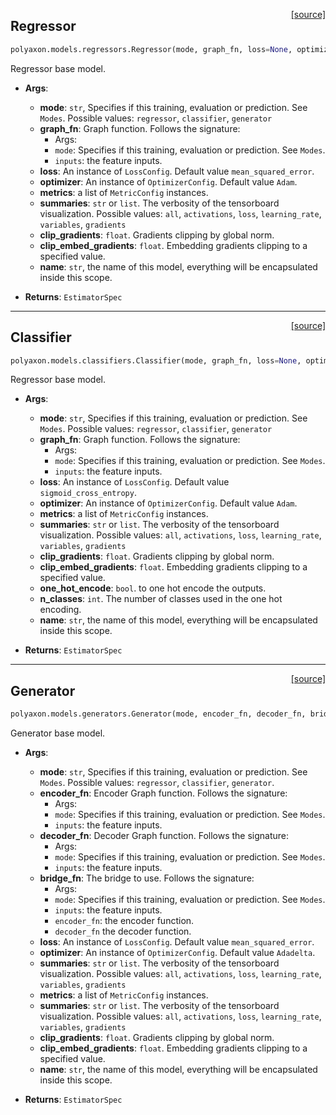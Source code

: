 <span style="float:right;">[[source]](https://github.com/polyaxon/polyaxon-docs/blob/master/polyaxon/models/regressors.py#L11)</span>
## Regressor

```python
polyaxon.models.regressors.Regressor(mode, graph_fn, loss=None, optimizer=None, metrics=None, summaries='all', clip_gradients=0.5, clip_embed_gradients=0.1, name='Regressor')
```

Regressor base model.

- __Args__:
	- __mode__: `str`, Specifies if this training, evaluation or prediction. See `Modes`.
		Possible values: `regressor`, `classifier`, `generator`
	- __graph_fn__: Graph function. Follows the signature:
		* Args:
		* `mode`: Specifies if this training, evaluation or prediction. See `Modes`.
		* `inputs`: the feature inputs.
	- __loss__: An instance of `LossConfig`. Default value `mean_squared_error`.
	- __optimizer__: An instance of `OptimizerConfig`. Default value `Adam`.
	- __metrics__: a list of `MetricConfig` instances.
	- __summaries__: `str` or `list`. The verbosity of the tensorboard visualization.
		Possible values: `all`, `activations`, `loss`, `learning_rate`, `variables`, `gradients`
	- __clip_gradients__: `float`. Gradients  clipping by global norm.
	- __clip_embed_gradients__: `float`. Embedding gradients clipping to a specified value.
	- __name__: `str`, the name of this model, everything will be encapsulated inside this scope.

- __Returns__:
	`EstimatorSpec`


----

<span style="float:right;">[[source]](https://github.com/polyaxon/polyaxon-docs/blob/master/polyaxon/models/classifiers.py#L13)</span>
## Classifier

```python
polyaxon.models.classifiers.Classifier(mode, graph_fn, loss=None, optimizer=None, summaries='all', metrics=None, clip_gradients=0.5, clip_embed_gradients=0.1, one_hot_encode=None, n_classes=None, name='Classifier')
```

Regressor base model.

- __Args__:
	- __mode__: `str`, Specifies if this training, evaluation or prediction. See `Modes`.
		Possible values: `regressor`, `classifier`, `generator`
	- __graph_fn__: Graph function. Follows the signature:
		* Args:
		* `mode`: Specifies if this training, evaluation or prediction. See `Modes`.
		* `inputs`: the feature inputs.
	- __loss__: An instance of `LossConfig`. Default value `sigmoid_cross_entropy`.
	- __optimizer__: An instance of `OptimizerConfig`. Default value `Adam`.
	- __metrics__: a list of `MetricConfig` instances.
	- __summaries__: `str` or `list`. The verbosity of the tensorboard visualization.
		Possible values: `all`, `activations`, `loss`, `learning_rate`, `variables`, `gradients`
	- __clip_gradients__: `float`. Gradients  clipping by global norm.
	- __clip_embed_gradients__: `float`. Embedding gradients clipping to a specified value.
	- __one_hot_encode__: `bool`. to one hot encode the outputs.
	- __n_classes__: `int`. The number of classes used in the one hot encoding.
	- __name__: `str`, the name of this model, everything will be encapsulated inside this scope.

- __Returns__:
	`EstimatorSpec`


----

<span style="float:right;">[[source]](https://github.com/polyaxon/polyaxon-docs/blob/master/polyaxon/models/generators.py#L18)</span>
## Generator

```python
polyaxon.models.generators.Generator(mode, encoder_fn, decoder_fn, bridge_fn, loss=None, optimizer=None, summaries='all', metrics=None, clip_gradients=0.5, clip_embed_gradients=0.1, name='Generator')
```

Generator base model.

- __Args__:
	- __mode__: `str`, Specifies if this training, evaluation or prediction. See `Modes`.
		Possible values: `regressor`, `classifier`, `generator`.
	- __encoder_fn__: Encoder Graph function. Follows the signature:
		* Args:
		* `mode`: Specifies if this training, evaluation or prediction. See `Modes`.
		* `inputs`: the feature inputs.
	- __decoder_fn__: Decoder Graph function. Follows the signature:
		* Args:
		* `mode`: Specifies if this training, evaluation or prediction. See `Modes`.
		* `inputs`: the feature inputs.
	- __bridge_fn__: The bridge to use. Follows the signature:
		* Args:
		* `mode`: Specifies if this training, evaluation or prediction. See `Modes`.
		* `inputs`: the feature inputs.
		* `encoder_fn`: the encoder function.
		* `decoder_fn` the decoder function.
	- __loss__: An instance of `LossConfig`. Default value `mean_squared_error`.
	- __optimizer__: An instance of `OptimizerConfig`. Default value `Adadelta`.
	- __summaries__: `str` or `list`. The verbosity of the tensorboard visualization.
		Possible values: `all`, `activations`, `loss`, `learning_rate`, `variables`, `gradients`
	- __metrics__: a list of `MetricConfig` instances.
	- __summaries__: `str` or `list`. The verbosity of the tensorboard visualization.
		Possible values: `all`, `activations`, `loss`, `learning_rate`, `variables`, `gradients`
	- __clip_gradients__: `float`. Gradients  clipping by global norm.
	- __clip_embed_gradients__: `float`. Embedding gradients clipping to a specified value.
	- __name__: `str`, the name of this model, everything will be encapsulated inside this scope.

- __Returns__:
	`EstimatorSpec`
